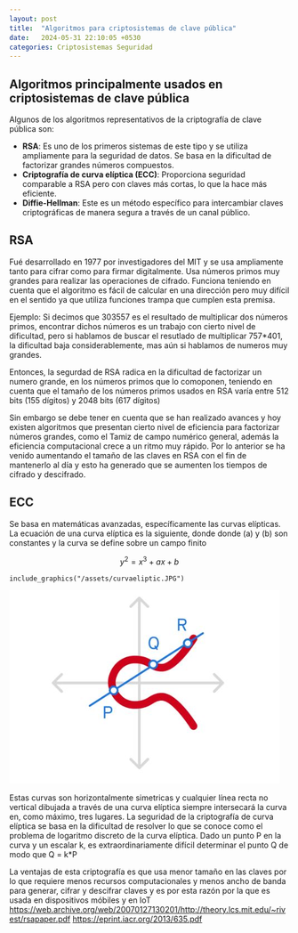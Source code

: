 ```yaml
---
layout: post
title:  "Algoritmos para criptosistemas de clave pública"
date:   2024-05-31 22:10:05 +0530
categories: Criptosistemas Seguridad
---
```


## Algoritmos principalmente usados en criptosistemas de clave pública
Algunos de los algoritmos representativos de la criptografía de clave pública son:
- **RSA**: Es uno de los primeros sistemas de este tipo y se utiliza ampliamente para la seguridad de datos. Se basa en la dificultad de factorizar grandes números compuestos.
- **Criptografía de curva elíptica (ECC)**: Proporciona seguridad comparable a RSA pero con claves más cortas, lo que la hace más eficiente.
- **Diffie-Hellman**: Este es un método específico para intercambiar claves criptográficas de manera segura a través de un canal público.


## RSA
Fué desarrollado en 1977 por investigadores del MIT y se usa ampliamente tanto para cifrar como para firmar digitalmente. Usa números primos muy grandes para realizar las operaciones de cifrado. Funciona teniendo en cuenta que el algoritmo es fácil de calcular en una dirección pero muy difícil en el sentido ya que utiliza funciones trampa que cumplen esta premisa. 

Ejemplo: Si decimos que 303557 es el resultado de multiplicar dos números primos, encontrar dichos números es un trabajo con cierto nivel de dificultad, pero si hablamos de buscar el resutlado de multiplicar 757*401, la dificultad baja considerablemente, mas aún si hablamos de numeros muy grandes.

Entonces, la segurdad de RSA radica en la dificultad de factorizar un numero grande, en los números primos que lo comoponen, teniendo en cuenta que el tamaño de los números primos usados en RSA varía entre 512 bits (155 dígitos) y 2048 bits (617 dígitos)

Sin embargo se debe tener en cuenta que se han realizado avances y hoy existen algoritmos que presentan cierto nivel de eficiencia para factorizar números grandes, como el Tamiz de campo numérico general, además la eficiencia computacional crece a un ritmo muy rápido. Por lo anterior se ha venido aumentando el tamaño de las claves en RSA con el fin de mantenerlo al día y esto ha generado que se aumenten los tiempos de cifrado y descifrado.

## ECC
Se basa en matemáticas avanzadas, específicamente las curvas elípticas. La ecuación de una curva elíptica es la siguiente, donde donde \(a\) y \(b\) son constantes y la curva se define sobre un campo finito

$$
y^2=x^3 + ax + b
$$

```{r, echo=FALSE, fig.align='center'}
include_graphics("/assets/curvaeliptic.JPG")
```
![Image](/assets/curvaeliptic.JPG)
</center>

Estas curvas son horizontalmente simetricas y cualquier línea recta no vertical dibujada a través de una curva elíptica siempre intersecará la curva en, como máximo, tres lugares. La seguridad de la criptografía de curva elíptica se basa en la dificultad de resolver lo que se conoce como el problema de logaritmo discreto de la curva elíptica. Dado un punto P en la curva y un escalar k, es extraordinariamente difícil determinar el punto Q de modo que Q = k*P

La ventajas de esta criptografía es que usa menor tamaño en las claves por lo que requiere menos recursos computacionales y menos ancho de banda para generar, cifrar y descifrar claves y es por esta razón por la que es usada en dispositivos móbiles y en IoT
https://web.archive.org/web/20070127130201/http://theory.lcs.mit.edu/~rivest/rsapaper.pdf
https://eprint.iacr.org/2013/635.pdf
